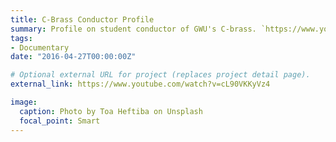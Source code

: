 ```yaml
---
title: C-Brass Conductor Profile
summary: Profile on student conductor of GWU's C-brass. `https://www.youtube.com/watch?v=cL90VKKyVz4 `.
tags:
- Documentary
date: "2016-04-27T00:00:00Z"

# Optional external URL for project (replaces project detail page).
external_link: https://www.youtube.com/watch?v=cL90VKKyVz4 

image:
  caption: Photo by Toa Heftiba on Unsplash
  focal_point: Smart
---
```

